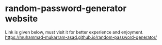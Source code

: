 # random-password-generator website
Link is given below, must visit it for better experience and enjoyment.
https://muhammad-mukarram-asad.github.io/random-password-generator/
